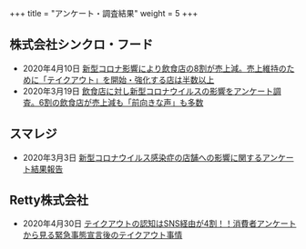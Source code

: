 +++
title = "アンケート・調査結果"
weight = 5
+++

## 株式会社シンクロ・フード

- 2020年4月10日 [新型コロナ影響により飲食店の8割が売上減。売上維持のために「テイクアウト」を開始・強化する店は半数以上
](http://www.synchro-food.co.jp/news/press/3093)
- 2020年3月19日 [飲食店に対し新型コロナウイルスの影響をアンケート調査。6割の飲食店が売上減も「前向きな声」も多数](http://www.synchro-food.co.jp/news/press/3072)

## スマレジ

- 2020年3月3日 [新型コロナウイルス感染症の店舗への影響に関するアンケート結果報告](https://smaregi.jp/news/press/20200303_survey.php)

## Retty株式会社

- 2020年4月30日 [テイクアウトの認知はSNS経由が4割！！消費者アンケートから見る緊急事態宣言後のテイクアウト事情](https://prtimes.jp/main/html/rd/p/000000088.000004025.html)
